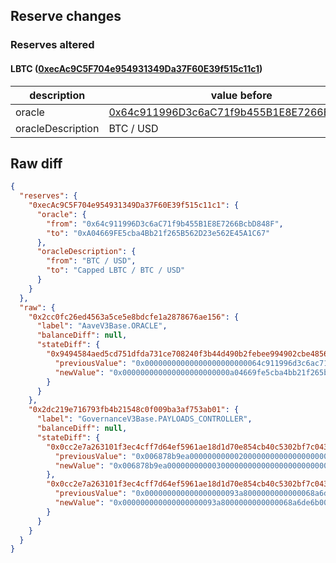 ## Reserve changes

### Reserves altered

#### LBTC ([0xecAc9C5F704e954931349Da37F60E39f515c11c1](https://basescan.org/address/0xecAc9C5F704e954931349Da37F60E39f515c11c1))

| description | value before | value after |
| --- | --- | --- |
| oracle | [0x64c911996D3c6aC71f9b455B1E8E7266BcbD848F](https://basescan.org/address/0x64c911996D3c6aC71f9b455B1E8E7266BcbD848F) | [0xA04669FE5cba4Bb21f265B562D23e562E45A1C67](https://basescan.org/address/0xA04669FE5cba4Bb21f265B562D23e562E45A1C67) |
| oracleDescription | BTC / USD | Capped LBTC / BTC / USD |


## Raw diff

```json
{
  "reserves": {
    "0xecAc9C5F704e954931349Da37F60E39f515c11c1": {
      "oracle": {
        "from": "0x64c911996D3c6aC71f9b455B1E8E7266BcbD848F",
        "to": "0xA04669FE5cba4Bb21f265B562D23e562E45A1C67"
      },
      "oracleDescription": {
        "from": "BTC / USD",
        "to": "Capped LBTC / BTC / USD"
      }
    }
  },
  "raw": {
    "0x2cc0fc26ed4563a5ce5e8bdcfe1a2878676ae156": {
      "label": "AaveV3Base.ORACLE",
      "balanceDiff": null,
      "stateDiff": {
        "0x9494584aed5cd751dfda731ce708240f3b44d490b2febee994902cbe485628eb": {
          "previousValue": "0x00000000000000000000000064c911996d3c6ac71f9b455b1e8e7266bcbd848f",
          "newValue": "0x000000000000000000000000a04669fe5cba4bb21f265b562d23e562e45a1c67"
        }
      }
    },
    "0x2dc219e716793fb4b21548c0f009ba3af753ab01": {
      "label": "GovernanceV3Base.PAYLOADS_CONTROLLER",
      "balanceDiff": null,
      "stateDiff": {
        "0x0cc2e7a263101f3ec4cff7d64ef5961ae18d1d70e854cb40c5302bf7c043d7b9": {
          "previousValue": "0x006878b9ea000000000002000000000000000000000000000000000000000000",
          "newValue": "0x006878b9ea000000000003000000000000000000000000000000000000000000"
        },
        "0x0cc2e7a263101f3ec4cff7d64ef5961ae18d1d70e854cb40c5302bf7c043d7ba": {
          "previousValue": "0x000000000000000000093a8000000000000068a6de6b00000000000000000000",
          "newValue": "0x000000000000000000093a8000000000000068a6de6b0000000000006878b9eb"
        }
      }
    }
  }
}
```